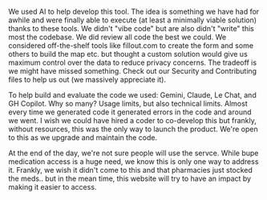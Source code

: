 We used AI to help develop this tool. The idea is something we have had for awhile and were finally able to execute (at least a minimally viable solution) thanks to these tools. We didn't "vibe code" but are also didn't "write" this most the codebase. We did review all code the best we could. We considered off-the-shelf tools like fillout.com to create the form and some others to build the map etc. but thought a custom solution would give us maximum control over the data to reduce privacy concerns. The tradeoff is we might have missed something. Check out our Security and Contributing files to help us out (we massively appreciate it). 

To help build and evaluate the code we used: Gemini, Claude, Le Chat, and GH Copilot. Why so many? Usage limits, but also technical limits. Almost every time we generated code it generated errors in the code and around we went. I wish we could have hired a coder to co-develop this but frankly, without resources, this was the only way to launch the product. We're open to this as we upgrade and maintain the code. 

At the end of the day, we're not sure people will use the servce. While bupe medication access is a huge need, we know this is only one way to address it. Frankly, we wish it didn't come to this and that pharmacies just stocked the meds.. but in the mean time, this website will try to have an impact by making it easier to access.
